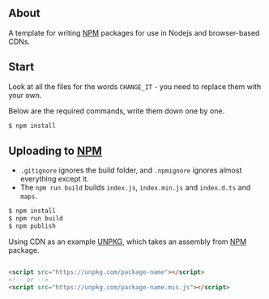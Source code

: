 ## About

A template for writing [NPM](https://www.npmjs.com/) packages for use in Nodejs and browser-based CDNs.

## Start

Look at all the files for the words `CHANGE_IT` - you need to replace them with your own.

Below are the required commands, write them down one by one.

```bash
$ npm install
```

## Uploading to [NPM](https://www.npmjs.com/)

- `.gitignore` ignores the build folder, and `.npmignore` ignores almost everything except it.
- The `npm run build` builds `index.js`, `index.min.js` and `index.d.ts` and `maps`.

```bash
$ npm install
$ npm run build
$ npm publish
```

Using CDN as an example [UNPKG](https://unpkg.com/), which takes an assembly from [NPM](https://www.npmjs.com/) package.

```html

<script src="https://unpkg.com/package-name"></script>
<!-- or -->
<script src="https://unpkg.com/package-name.mis.js"></script>
```
